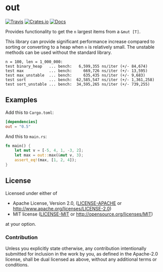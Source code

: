 # out
[![Travis](https://travis-ci.org/evenorog/out.svg?branch=master)](https://travis-ci.org/evenorog/out)
[![Crates.io](https://img.shields.io/crates/v/out.svg)](https://crates.io/crates/out)
[![Docs](https://docs.rs/out/badge.svg)](https://docs.rs/out)

Provides functionality to get the `n` largest items from a `&mut [T]`.

This library can provide significant performance increase compared to sorting or
converting to a heap when `n` is relatively small.
The unstable methods can be used without the standard library.

```
n = 100, len = 1_000_000:
test binary_heap   ... bench:   6,599,355 ns/iter (+/- 84,674)
test max           ... bench:     669,726 ns/iter (+/- 13,595)
test max_unstable  ... bench:     635,435 ns/iter (+/- 9,683)
test sort          ... bench:  62,585,547 ns/iter (+/- 1,361,258)
test sort_unstable ... bench:  34,595,265 ns/iter (+/- 739,255)
```

## Examples

Add this to `Cargo.toml`:

```toml
[dependencies]
out = "0.5"
```

And this to `main.rs`:

```rust
fn main() {
    let mut v = [-5, 4, 1, -3, 2];
    let max = out::max(&mut v, 3);
    assert_eq!(max, [1, 2, 4]);
}
```

## License

Licensed under either of

 * Apache License, Version 2.0, ([LICENSE-APACHE](LICENSE-APACHE) or http://www.apache.org/licenses/LICENSE-2.0)
 * MIT license ([LICENSE-MIT](LICENSE-MIT) or http://opensource.org/licenses/MIT)

at your option.

### Contribution

Unless you explicitly state otherwise, any contribution intentionally submitted
for inclusion in the work by you, as defined in the Apache-2.0 license, shall be dual licensed as above, without any
additional terms or conditions.

